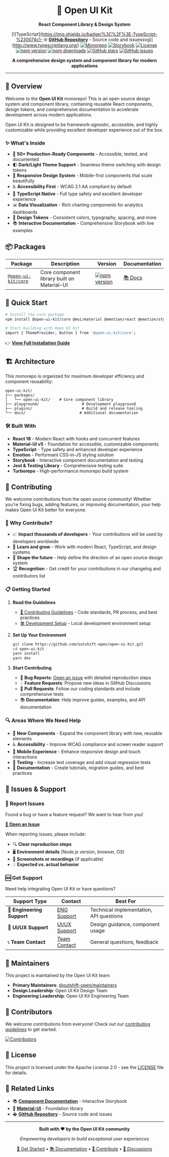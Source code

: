 <div align="center">

# 🎨 Open UI Kit

**React Component Library & Design System**

[![TypeScript](https://img.shields.io/badge/%3C%2F%3E-TypeScript-%230074c1- 🌐 **[GitHub Repository](https://github.com/outshift-open/open-ui-kit)** - Source code and issuessvg)](http://www.typescriptlang.org/)
[![Monorepo](https://img.shields.io/badge/monorepo-turborepo-blue)](https://turbo.build/)
[![Storybook](https://img.shields.io/badge/storybook-docs-ff69b4)](https://main--67e2c28f188630b706cee923.chromatic.com)
[![License](https://img.shields.io/github/license/outshift-open/open-ui-kit)](LICENSE)
[![npm version](https://img.shields.io/npm/v/@open-ui-kit/core)](https://www.npmjs.com/package/@open-ui-kit/core)
[![npm downloads](https://img.shields.io/npm/dm/@open-ui-kit/core)](https://www.npmjs.com/package/@open-ui-kit/core)
[![GitHub stars](https://img.shields.io/github/stars/outshift-open/open-ui-kit)](https://github.com/outshift-open/open-ui-kit/stargazers)
[![GitHub issues](https://img.shields.io/github/issues/outshift-open/open-ui-kit)](https://github.com/outshift-open/open-ui-kit/issues)


**A comprehensive design system and component library for modern applications**

</div>

---

## 🌟 Overview

Welcome to the **Open UI Kit** monorepo! This is an open source design system and component library, containing reusable React components, design tokens, and comprehensive documentation to accelerate development across modern applications.

Open UI Kit is designed to be framework-agnostic, accessible, and highly customizable while providing excellent developer experience out of the box.

### ✨ What's Inside

- 🎯 **50+ Production-Ready Components** - Accessible, tested, and documented
- 🌓 **Dark/Light Theme Support** - Seamless theme switching with design tokens
- 📱 **Responsive Design System** - Mobile-first components that scale beautifully
- ♿ **Accessibility First** - WCAG 2.1 AA compliant by default
- 🔧 **TypeScript Native** - Full type safety and excellent developer experience
- 📊 **Data Visualization** - Rich charting components for analytics dashboards
- 🎨 **Design Tokens** - Consistent colors, typography, spacing, and more
- 📚 **Interactive Documentation** - Comprehensive Storybook with live examples

## 📦 Packages

| Package | Description | Version | Documentation |
|---------|-------------|---------|---------------|
| [`@open-ui-kit/core`](https://www.npmjs.com/package/@open-ui-kit/core) | Core component library built on Material-UI | [![npm version](https://img.shields.io/npm/v/@open-ui-kit/core)](https://www.npmjs.com/package/@open-ui-kit/core) | [📚 Docs](https://main--67e2c28f188630b706cee923.chromatic.com/) |

## 🚀 Quick Start

```bash
# Install the core package
npm install @open-ui-kit/core @mui/material @emotion/react @emotion/styled

# Start building with Open UI Kit
import { ThemeProvider, Button } from '@open-ui-kit/core';
```

👉 **[View Full Installation Guide](https://main--67e2c28f188630b706cee923.chromatic.com/?path=/docs/overview-introduction--docs#-installation)**

## 🏗️ Architecture

This monorepo is organized for maximum developer efficiency and component reusability:

```
open-ui-kit/
├── packages/
│   └── open-ui-kit/    # Core component library
├── playground/                   # Development playground
├── plugins/                      # Build and release tooling
└── docs/                        # Additional documentation
```

### 🛠️ Built With

- **React 18** - Modern React with hooks and concurrent features
- **Material-UI v5** - Foundation for accessible, customizable components
- **TypeScript** - Type safety and enhanced developer experience
- **Emotion** - Performant CSS-in-JS styling solution
- **Storybook** - Interactive component documentation and testing
- **Jest & Testing Library** - Comprehensive testing suite
- **Turborepo** - High-performance monorepo build system

## 🤝 Contributing

We welcome contributions from the open source community! Whether you're fixing bugs, adding features, or improving documentation, your help makes Open UI Kit better for everyone.

### 🌟 Why Contribute?

- 📈 **Impact thousands of developers** - Your contributions will be used by developers worldwide
- 🚀 **Learn and grow** - Work with modern React, TypeScript, and design systems
- 🎯 **Shape the future** - Help define the direction of an open source design system
- 🏆 **Recognition** - Get credit for your contributions in our changelog and contributors list

### 📋 Getting Started

1. **Read the Guidelines**
   - [📝 Contributing Guidelines](CONTRIBUTING.md) - Code standards, PR process, and best practices
   - [🛠️ Development Setup](DEVELOPMENT.md) - Local development environment setup

2. **Set Up Your Environment**
   ```bash
   git clone https://github.com/outshift-open/open-ui-kit.git
   cd open-ui-kit
   yarn install
   yarn dev
   ```

3. **Start Contributing**
   - 🐛 **Bug Reports**: [Open an issue](https://github.com/outshift-open/open-ui-kit/issues) with detailed reproduction steps
   - 💡 **Feature Requests**: Propose new ideas in GitHub Discussions
   - 🔧 **Pull Requests**: Follow our coding standards and include comprehensive tests
   - 📚 **Documentation**: Help improve guides, examples, and API documentation

### 🔍 Areas Where We Need Help

- 🎨 **New Components** - Expand the component library with new, reusable elements
- ♿ **Accessibility** - Improve WCAG compliance and screen reader support
- 📱 **Mobile Experience** - Enhance responsive design and touch interactions
- 🧪 **Testing** - Increase test coverage and add visual regression tests
- 📖 **Documentation** - Create tutorials, migration guides, and best practices

## 🐛 Issues & Support

### 🚨 Report Issues

Found a bug or have a feature request? We want to hear from you!

**[📝 Open an Issue](https://github.com/outshift-open/open-ui-kit/issues)**

When reporting issues, please include:
- 🔍 **Clear reproduction steps**
- 🖥️ **Environment details** (Node.js version, browser, OS)
- 📸 **Screenshots or recordings** (if applicable)
- 💡 **Expected vs. actual behavior**

### 🆘 Get Support

Need help integrating Open UI Kit or have questions?

| Support Type | Contact | Best For |
|--------------|---------|----------|
| 🔧 **Engineering Support** | [ENG Support](https://eurl.io/#n5tjptkJ2) | Technical implementation, API questions |
| 🎨 **UI/UX Support** | [UI/UX Support](https://eurl.io/#_uXpdQd1z) | Design guidance, component usage |
| 📞 **Team Contact** | [Team Contact](https://eurl.io/#Nc8d4kzLp) | General questions, feedback |

## 👥 Maintainers

This project is maintained by the Open UI Kit team:

- **Primary Maintainers**: [@outshift-open/maintainers](https://github.com/orgs/outshift-open/teams/open-ui-kit-admins)
- **Design Leadership**: Open UI Kit Design Team
- **Engineering Leadership**: Open UI Kit Engineering Team

## 🤝 Contributors

We welcome contributions from everyone! Check out our [contributing guidelines](CONTRIBUTING.md) to get started.

[![Contributors](https://contrib.rocks/image?repo=outshift-open/open-ui-kit)](https://github.com/outshift-open/open-ui-kit/graphs/contributors)

## 📄 License

This project is licensed under the Apache License 2.0 - see the [LICENSE](LICENSE) file for details.

## 🔗 Related Links

- 📚 **[Component Documentation](https://main--67e2c28f188630b706cee923.chromatic.com)** - Interactive Storybook
- 🎯 **[Material-UI](https://mui.com/)** - Foundation library
- � **[GitHub Repository](https://github.com/outshift-open/open-ui-kit)** - Source code and issues

---

<div align="center">

**Built with ❤️ by the Open UI Kit community**

*Empowering developers to build exceptional user experiences*

[🚀 Get Started](packages/open-ui-kit#quick-start) • [📚 Documentation](https://main--67e2c28f188630b706cee923.chromatic.com) • [🤝 Contribute](CONTRIBUTING.md) • [💬 Discussions](https://github.com/outshift-open/open-ui-kit/discussions)

</div>
